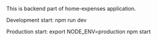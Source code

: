 This is backend part of home-expenses application.

Development start:
  npm run dev

Production start:
  export NODE_ENV=production npm start
